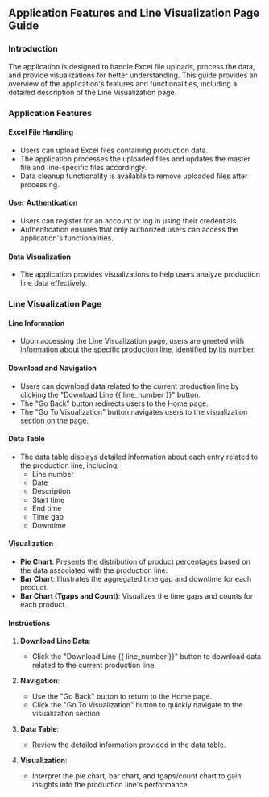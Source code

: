 
## Application Features and Line Visualization Page Guide

### Introduction
The application is designed to handle Excel file uploads, process the data, and provide visualizations for better understanding. This guide provides an overview of the application's features and functionalities, including a detailed description of the Line Visualization page.

### Application Features

#### Excel File Handling
- Users can upload Excel files containing production data.
- The application processes the uploaded files and updates the master file and line-specific files accordingly.
- Data cleanup functionality is available to remove uploaded files after processing.

#### User Authentication
- Users can register for an account or log in using their credentials.
- Authentication ensures that only authorized users can access the application's functionalities.

#### Data Visualization
- The application provides visualizations to help users analyze production line data effectively.

### Line Visualization Page

#### Line Information
- Upon accessing the Line Visualization page, users are greeted with information about the specific production line, identified by its number.

#### Download and Navigation
- Users can download data related to the current production line by clicking the "Download Line {{ line_number }}" button.
- The "Go Back" button redirects users to the Home page.
- The "Go To Visualization" button navigates users to the visualization section on the page.

#### Data Table
- The data table displays detailed information about each entry related to the production line, including:
  - Line number
  - Date
  - Description
  - Start time
  - End time
  - Time gap
  - Downtime

#### Visualization
- **Pie Chart**: Presents the distribution of product percentages based on the data associated with the production line.
- **Bar Chart**: Illustrates the aggregated time gap and downtime for each product.
- **Bar Chart (Tgaps and Count)**: Visualizes the time gaps and counts for each product.

#### Instructions
1. **Download Line Data**:
   - Click the "Download Line {{ line_number }}" button to download data related to the current production line.

2. **Navigation**:
   - Use the "Go Back" button to return to the Home page.
   - Click the "Go To Visualization" button to quickly navigate to the visualization section.

3. **Data Table**:
   - Review the detailed information provided in the data table.

4. **Visualization**:
   - Interpret the pie chart, bar chart, and tgaps/count chart to gain insights into the production line's performance.
